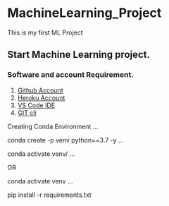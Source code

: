 # MachineLearning_Project
This is my first ML Project

## Start Machine Learning project.

### Software and account Requirement.

1. [Github Account](https://github.com)
2. [Heroku Account](https://dashboard.heroku.com/login)
3. [VS Code IDE](https://code.visualstudio.com/download)
4. [GIT cli](https://git-scm.com/downloads)


Creating Conda Environment
...

conda create -p venv python==3.7 -y
...

conda activate venv/
...

OR

conda activate venv
...

pip install -r requirements.txt
